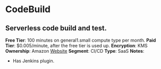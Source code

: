 # CodeBuild

## Serverless code build and test.

**Free Tier**: 100 minutes on general1.small compute type per month.
**Paid Tier**: $0.005/minute, after the free tier is used up.
**Encryption**: KMS
**Ownership**: Amazon
[Website](https://aws.amazon.com/codebuild/)
**Segment**: CI/CD
**Type**: SaaS
**Notes**:

- Has Jenkins plugin.
